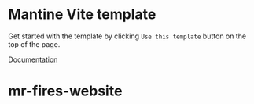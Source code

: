 # Mantine Vite template

Get started with the template by clicking `Use this template` button on the top of the page.

[Documentation](https://mantine.dev/guides/vite/)
# mr-fires-website
